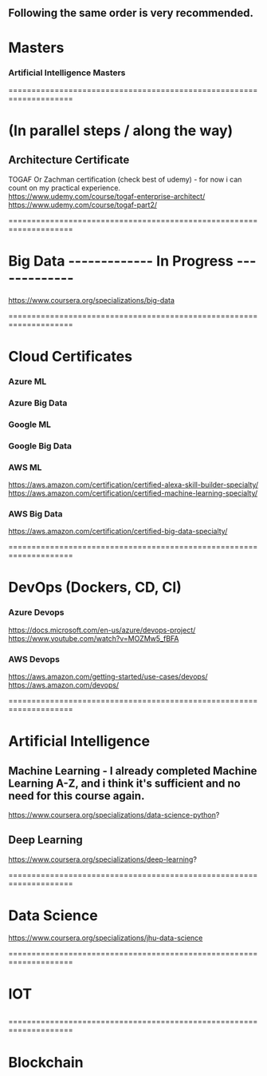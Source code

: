 ## Following the same order is very recommended.

# Masters

### Artificial Intelligence Masters
====================================================================

# (In parallel steps / along the way)

## Architecture Certificate
TOGAF Or Zachman certification (check best of udemy) - for now i can count on my practical experience. </br>
https://www.udemy.com/course/togaf-enterprise-architect/  </br>
https://www.udemy.com/course/togaf-part2/

====================================================================

# Big Data                                            ------------- In Progress -------------
https://www.coursera.org/specializations/big-data

====================================================================

# Cloud Certificates

### Azure ML

### Azure Big Data

### Google ML

### Google Big Data

### AWS ML
https://aws.amazon.com/certification/certified-alexa-skill-builder-specialty/
https://aws.amazon.com/certification/certified-machine-learning-specialty/

### AWS Big Data
https://aws.amazon.com/certification/certified-big-data-specialty/

====================================================================

# DevOps (Dockers, CD, CI)
### Azure Devops
https://docs.microsoft.com/en-us/azure/devops-project/ <br/>
https://www.youtube.com/watch?v=MOZMw5_fBFA

### AWS Devops
https://aws.amazon.com/getting-started/use-cases/devops/  <br/>
https://aws.amazon.com/devops/

====================================================================

# Artificial Intelligence
## Machine Learning - I already completed Machine Learning A-Z, and i think it's sufficient and no need for this course again.
https://www.coursera.org/specializations/data-science-python?

## Deep Learning
https://www.coursera.org/specializations/deep-learning?

====================================================================

# Data Science
https://www.coursera.org/specializations/jhu-data-science

====================================================================

# IOT
## 

====================================================================

# Blockchain
